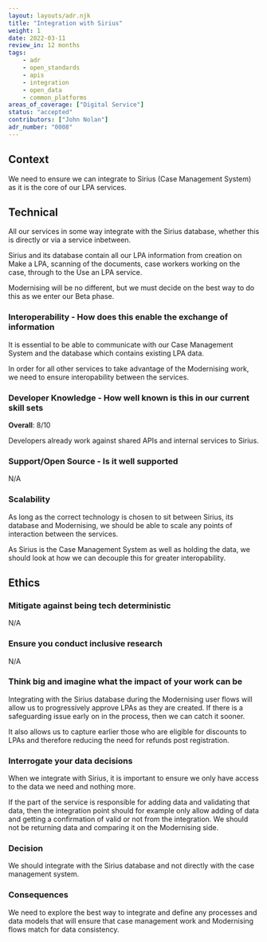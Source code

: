 ```yaml
---
layout: layouts/adr.njk
title: "Integration with Sirius"
weight: 1
date: 2022-03-11
review_in: 12 months
tags:  
    - adr
    - open_standards
    - apis
    - integration
    - open_data
    - common_platforms
areas_of_coverage: ["Digital Service"]
status: "accepted"
contributors: ["John Nolan"]
adr_number: "0008"
---
```


## Context

We need to ensure we can integrate to Sirius (Case Management System) as it is the core of our LPA services.

## Technical

All our services in some way integrate with the Sirius database, whether this is directly or via a service inbetween.

Sirius and its database contain all our LPA information from creation on Make a LPA, scanning of the documents, case workers working on the case, through to the Use an LPA service.

Modernising will be no different, but we must decide on the best way to do this as we enter our Beta phase.

### Interoperability - How does this enable the exchange of information

It is essential to be able to communicate with our Case Management System and the database which contains existing LPA data.

In order for all other services to take advantage of the Modernising work, we need to ensure interopability between the services.

### Developer Knowledge - How well known is this in our current skill sets

**Overall**: 8/10

Developers already work against shared APIs and internal services to Sirius.

### Support/Open Source - Is it well supported

N/A

### Scalability

As long as the correct technology is chosen to sit between Sirius, its database and Modernising, we should be able to scale any points of interaction between the services.

As Sirius is the Case Management System as well as holding the data, we should look at how we can decouple this for greater interopability.

## Ethics

### Mitigate against being tech deterministic

N/A

### Ensure you conduct inclusive research

N/A

### Think big and imagine what the impact of your work can be

Integrating with the Sirius database during the Modernising user flows will allow us to progressively approve LPAs as they are created. If there is a safeguarding issue early on in the process, then we can catch it sooner.

It also allows us to capture earlier those who are eligible for discounts to LPAs and therefore reducing the need for refunds post registration.

### Interrogate your data decisions

When we integrate with Sirius, it is important to ensure we only have access to the data we need and nothing more.

If the part of the service is responsible for adding data and validating that data, then the integration point should for example only allow adding of data and getting a confirmation of valid or not from the integration. We should not be returning data and comparing it on the Modernising side.

### Decision

We should integrate with the Sirius database and not directly with the case management system.

### Consequences

We need to explore the best way to integrate and define any processes and data models that will ensure that case management work and Modernising flows match for data consistency.
